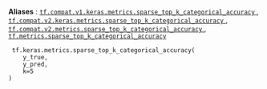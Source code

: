 **Aliases** : [ `tf.compat.v1.keras.metrics.sparse_top_k_categorical_accuracy` ](/api_docs/python/tf/keras/metrics/sparse_top_k_categorical_accuracy), [ `tf.compat.v2.keras.metrics.sparse_top_k_categorical_accuracy` ](/api_docs/python/tf/keras/metrics/sparse_top_k_categorical_accuracy), [ `tf.compat.v2.metrics.sparse_top_k_categorical_accuracy` ](/api_docs/python/tf/keras/metrics/sparse_top_k_categorical_accuracy), [ `tf.metrics.sparse_top_k_categorical_accuracy` ](/api_docs/python/tf/keras/metrics/sparse_top_k_categorical_accuracy)

```
 tf.keras.metrics.sparse_top_k_categorical_accuracy(
    y_true,
    y_pred,
    k=5
)
 
```

